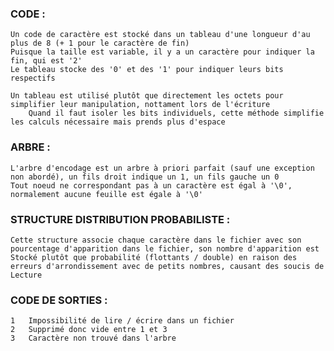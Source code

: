### CODE :

	Un code de caractère est stocké dans un tableau d'une longueur d'au plus de 8 (+ 1 pour le caractère de fin)
	Puisque la taille est variable, il y a un caractère pour indiquer la fin, qui est '2'
	Le tableau stocke des '0' et des '1' pour indiquer leurs bits respectifs
	
	Un tableau est utilisé plutôt que directement les octets pour simplifier leur manipulation, nottament lors de l'écriture
		Quand il faut isoler les bits individuels, cette méthode simplifie les calculs nécessaire mais prends plus d'espace

### ARBRE :
	
	L'arbre d'encodage est un arbre à priori parfait (sauf une exception non abordé), un fils droit indique un 1, un fils gauche un 0
	Tout noeud ne correspondant pas à un caractère est égal à '\0', normalement aucune feuille est égale à '\0'


### STRUCTURE DISTRIBUTION PROBABILISTE :
	
	Cette structure associe chaque caractère dans le fichier avec son pourcentage d'apparition dans le fichier, son nombre d'apparition est
	Stocké plutôt que probabilité (flottants / double) en raison des erreurs d'arrondissement avec de petits nombres, causant des soucis de
	Lecture


### CODE DE SORTIES :
	
	1	Impossibilité de lire / écrire dans un fichier
	2	Supprimé donc vide entre 1 et 3
	3	Caractère non trouvé dans l'arbre
